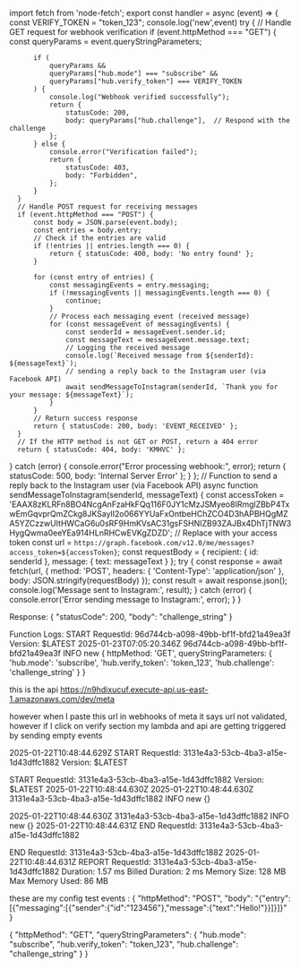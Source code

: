 

import fetch from 'node-fetch';
export const handler = async (event) => {
  const VERIFY_TOKEN = "token_123";
  console.log('new',event) 
  try {
      // Handle GET request for webhook verification
      if (event.httpMethod === "GET") {
          const queryParams = event.queryStringParameters;
          
          if (
              queryParams &&
              queryParams["hub.mode"] === "subscribe" &&
              queryParams["hub.verify_token"] === VERIFY_TOKEN
          ) {
              console.log("Webhook verified successfully");
              return {
                  statusCode: 200,
                  body: queryParams["hub.challenge"],  // Respond with the challenge
              };
          } else {
              console.error("Verification failed");
              return {
                  statusCode: 403,
                  body: "Forbidden",
              };
          }
      }
      // Handle POST request for receiving messages
      if (event.httpMethod === "POST") {
          const body = JSON.parse(event.body);
          const entries = body.entry;
          // Check if the entries are valid
          if (!entries || entries.length === 0) {
              return { statusCode: 400, body: 'No entry found' };
          }
          
          for (const entry of entries) {
              const messagingEvents = entry.messaging;
              if (!messagingEvents || messagingEvents.length === 0) {
                  continue;
              }
              // Process each messaging event (received message)
              for (const messageEvent of messagingEvents) {
                  const senderId = messageEvent.sender.id;
                  const messageText = messageEvent.message.text;
                  // Logging the received message
                  console.log(`Received message from ${senderId}: ${messageText}`);
                  // sending a reply back to the Instagram user (via Facebook API)
                  await sendMessageToInstagram(senderId, `Thank you for your message: ${messageText}`);
              }
          }
          // Return success response
          return { statusCode: 200, body: 'EVENT_RECEIVED' };
      }
      // If the HTTP method is not GET or POST, return a 404 error
      return { statusCode: 404, body: 'KMHVC' };
  } catch (error) {
      console.error("Error processing webhook:", error);
      return { statusCode: 500, body: 'Internal Server Error' };
  }
};
// Function to send a reply back to the Instagram user (via Facebook API)
async function sendMessageToInstagram(senderId, messageText) {
  const accessToken = 'EAAX8zKLRFn8BO4NcgAnFzaHkFQq116F0JY1cMzJSMyeo8IRmglZBbP4TxwEmGqvprQmZCkg8JKSaylI2o066YYUaFxOntbeHChZCO4D3hAPBHQgMZA5YZCzzwUItHWCaG6u0sRF9HmKVsAC31gsFSHNIZB93ZAJBx4DhTjTNW3HygQwma0eeYEa914HLnRHCwEVKgZDZD';  // Replace with your access token
  const url = `https://graph.facebook.com/v12.0/me/messages?access_token=${accessToken}`;
  const requestBody = {
      recipient: { id: senderId },
      message: { text: messageText }
  };
  try {
      const response = await fetch(url, {
          method: 'POST',
          headers: { 'Content-Type': 'application/json' },
          body: JSON.stringify(requestBody)
      });
      const result = await response.json();
      console.log('Message sent to Instagram:', result);
  } catch (error) {
      console.error('Error sending message to Instagram:', error);
  }
}


Response:
{
  "statusCode": 200,
  "body": "challenge_string"
}

Function Logs:
START RequestId: 96d744cb-a098-49bb-bf1f-bfd21a49ea3f Version: $LATEST
2025-01-23T07:05:20.346Z	96d744cb-a098-49bb-bf1f-bfd21a49ea3f	INFO	new {
  httpMethod: 'GET',
  queryStringParameters: {
    'hub.mode': 'subscribe',
    'hub.verify_token': 'token_123',
    'hub.challenge': 'challenge_string'
  }
}


this is the api https://n9hdixucuf.execute-api.us-east-1.amazonaws.com/dev/meta

however when I paste this url in webhooks of meta it says url not validated, however if I click on verify section my lambda and api are getting triggered by sending empty events



2025-01-22T10:48:44.629Z
START RequestId: 3131e4a3-53cb-4ba3-a15e-1d43dffc1882 Version: $LATEST

START RequestId: 3131e4a3-53cb-4ba3-a15e-1d43dffc1882 Version: $LATEST
2025-01-22T10:48:44.630Z
2025-01-22T10:48:44.630Z	3131e4a3-53cb-4ba3-a15e-1d43dffc1882	INFO	new 
{}


2025-01-22T10:48:44.630Z 3131e4a3-53cb-4ba3-a15e-1d43dffc1882 INFO new {}
2025-01-22T10:48:44.631Z
END RequestId: 3131e4a3-53cb-4ba3-a15e-1d43dffc1882

END RequestId: 3131e4a3-53cb-4ba3-a15e-1d43dffc1882
2025-01-22T10:48:44.631Z
REPORT RequestId: 3131e4a3-53cb-4ba3-a15e-1d43dffc1882	Duration: 1.57 ms	Billed Duration: 2 ms	Memory Size: 128 MB	Max Memory Used: 86 MB


these are my config test events :
{
  "httpMethod": "POST",
  "body": "{\"entry\":[{\"messaging\":[{\"sender\":{\"id\":\"123456\"},\"message\":{\"text\":\"Hello!\"}}]}]}"
}



{
  "httpMethod": "GET",
  "queryStringParameters": {
    "hub.mode": "subscribe",
    "hub.verify_token": "token_123",
    "hub.challenge": "challenge_string"
  }
}
